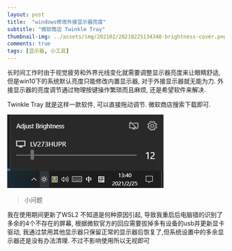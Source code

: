 ```yaml
---
layout: post
title:  "windows修改外接显示器亮度"
subtitle: "微软商店 Twinkle Tray"
thumbnail-img: ../assets/img/202102/20210225134348-brightness-cover.png
comments: true
tags: [显示器, 小工具]
---
```


长时间工作时由于视觉疲劳和外界光线变化就需要调整显示器亮度来让眼睛舒适, 但是win10下的系统默认亮度只能修改内置显示器, 对于外接显示器就无能为力. 外接显示器的亮度调节通过物理按键操作繁琐而且麻烦, 还是希望软件来解决.

Twinkle Tray 就是这样一款软件, 可以直接拖动调节. 微软商店搜索下载即可. 

![twinkle tray](../assets/img/202102/20210225134104-brightness.png)

> 小问题

我在使用期间更新了WSL2 不知道是何种原因引起, 导致我重启后电脑错的识别了多余的4个不存在的屏幕, 根据微软官方的回应需要拔掉多有设备的usb并更新显卡驱动, 我通过禁用其他显示器只保留正常的显示器后恢复了,但系统设置中的多余显示器还是没有办法清理. 不过不影响使用所以无视即可